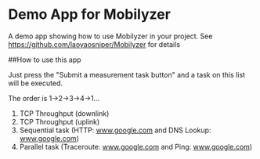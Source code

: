 Demo App for Mobilyzer
=============================

A demo app showing how to use Mobilyzer in your project. See https://github.com/laoyaosniper/Mobilyzer for details

##How to use this app

Just press the "Submit a measurement task button" and a task on this list will be executed.

The order is 1->2->3->4->1...

1. TCP Throughput (downlink)
2. TCP Throughput (uplink)
3. Sequential task (HTTP: www.google.com and DNS Lookup: www.google.com)
4. Parallel task (Traceroute: www.google.com and Ping: www.google.com)
